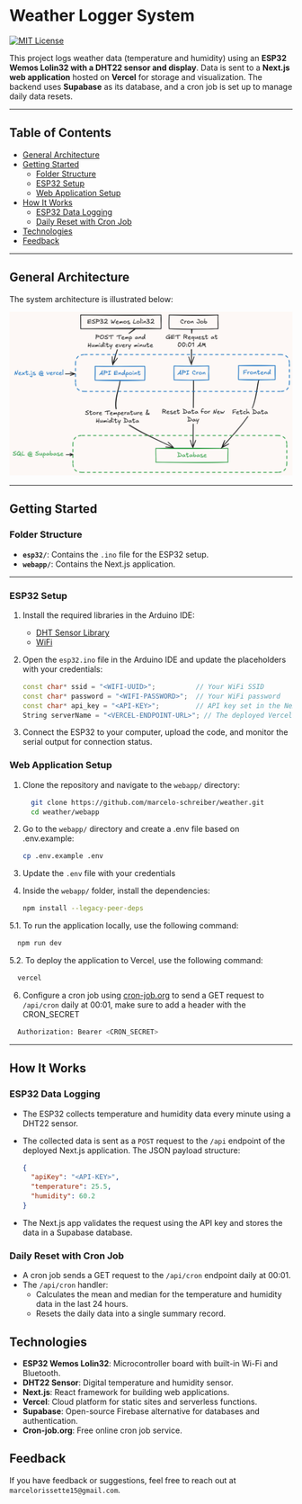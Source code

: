 # Weather Logger System

[![MIT License](https://img.shields.io/github/license/marcelo-schreiber/weather?style=social&logo=github)](https://github.com/marcelo-schreiber/weather/blob/master/LICENSE)  

This project logs weather data (temperature and humidity) using an **ESP32 Wemos Lolin32 with a DHT22 sensor and display**. Data is sent to a **Next.js web application** hosted on **Vercel** for storage and visualization. The backend uses **Supabase** as its database, and a cron job is set up to manage daily data resets.

---

## Table of Contents

- [General Architecture](#general-architecture)
- [Getting Started](#getting-started)
  - [Folder Structure](#folder-structure)
  - [ESP32 Setup](#esp32-setup)
  - [Web Application Setup](#web-application-setup)
- [How It Works](#how-it-works)
  - [ESP32 Data Logging](#esp32-data-logging)
  - [Daily Reset with Cron Job](#daily-reset-with-cron-job)
- [Technologies](#technologies)
- [Feedback](#feedback)

---

## General Architecture

The system architecture is illustrated below:

![System Architecture](docs/diagram(1).png)

---

## Getting Started

### Folder Structure

- **`esp32/`**: Contains the `.ino` file for the ESP32 setup.
- **`webapp/`**: Contains the Next.js application.

---

### ESP32 Setup

1. Install the required libraries in the Arduino IDE:
   - [DHT Sensor Library](https://github.com/adafruit/DHT-sensor-library)
   - [WiFi](https://www.arduino.cc/en/Reference/WiFi)

2. Open the `esp32.ino` file in the Arduino IDE and update the placeholders with your credentials:

   ```cpp
   const char* ssid = "<WIFI-UUID>";          // Your WiFi SSID
   const char* password = "<WIFI-PASSWORD>";  // Your WiFi password
   const char* api_key = "<API-KEY>";         // API key set in the Next.js app
   String serverName = "<VERCEL-ENDPOINT-URL>"; // The deployed Vercel API URL
   ```

3. Connect the ESP32 to your computer, upload the code, and monitor the serial output for connection status.

### Web Application Setup

1. Clone the repository and navigate to the `webapp/` directory:

    ```bash
      git clone https://github.com/marcelo-schreiber/weather.git
      cd weather/webapp
    ```

2. Go to the `webapp/` directory and create a .env file based on .env.example:

    ```bash
    cp .env.example .env
    ```

3. Update the `.env` file with your credentials

4. Inside the `webapp/` folder, install the dependencies:

    ```bash
    npm install --legacy-peer-deps
    ```

5.1. To run the application locally, use the following command:

  ```bash
    npm run dev
  ```

5.2. To deploy the application to Vercel, use the following command:

  ```bash
    vercel
  ```

6. Configure a cron job using [cron-job.org](https://cron-job.org/en/) to send a GET request to `/api/cron` daily at 00:01, make sure to add a header with the CRON_SECRET

```bash
  Authorization: Bearer <CRON_SECRET>
```

---

## How It Works

### ESP32 Data Logging

- The ESP32 collects temperature and humidity data every minute using a DHT22 sensor.
- The collected data is sent as a `POST` request to the `/api` endpoint of the deployed Next.js application. The JSON payload structure:

   ```json
   {
     "apiKey": "<API-KEY>",
     "temperature": 25.5,
     "humidity": 60.2
   }
   ```

- The Next.js app validates the request using the API key and stores the data in a Supabase database.

### Daily Reset with Cron Job

- A cron job sends a GET request to the `/api/cron` endpoint daily at 00:01.
- The `/api/cron` handler:
  - Calculates the mean and median for the temperature and humidity data in the last 24 hours.
  - Resets the daily data into a single summary record.

## Technologies

- **ESP32 Wemos Lolin32**: Microcontroller board with built-in Wi-Fi and Bluetooth.
- **DHT22 Sensor**: Digital temperature and humidity sensor.
- **Next.js**: React framework for building web applications.
- **Vercel**: Cloud platform for static sites and serverless functions.
- **Supabase**: Open-source Firebase alternative for databases and authentication.
- **Cron-job.org**: Free online cron job service.

## Feedback

If you have feedback or suggestions, feel free to reach out at `marcelorissette15@gmail.com`.
